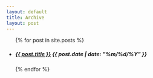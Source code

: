 ```yaml
---
layout: default
title: Archive
layout: post
---
```


<div class="archive">
  <ul>
    {% for post in site.posts %}
      <li>
        <h5 class="row">
          <a href="{{ post.url }}" class="large-9 columns">{{ post.title }}</a>
          <span class="date large-3 columns">{{ post.date | date: "%m/%d/%Y" }}</span>
        </h5>
      </li>
    {% endfor %}
  </ul>
</div>